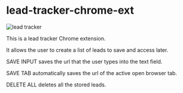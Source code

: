 # lead-tracker-chrome-ext





![lead tracker](https://user-images.githubusercontent.com/68748054/141847991-d48e172e-a0a4-43eb-b937-32fef04d17ed.png)




This is a lead tracker Chrome extension.

It allows the user to create a list of leads to save and access later.

SAVE INPUT saves the url that the user types into the text field.

SAVE TAB automatically saves the url of the active open browser tab.

DELETE ALL deletes all the stored leads.

